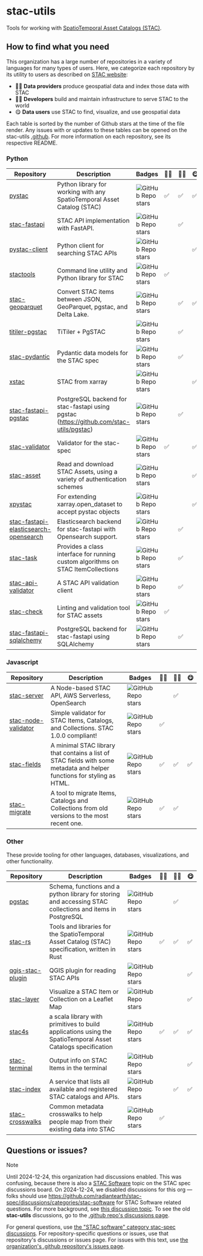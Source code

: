 # stac-utils

Tools for working with [SpatioTemporal Asset Catalogs (STAC)](https://stacspec.org/).

## How to find what you need

This organization has a large number of repositories in a variety of languages for many types of users.
Here, we categorize each repository by its utility to users as described on [STAC website](https://stacspec.org):

- 👩‍🍳 **Data providers** produce geospatial data and index those data with STAC
- 💁‍♂️ **Developers** build and maintain infrastructure to serve STAC to the world
- 😋 **Data users** use STAC to find, visualize, and use geospatial data

Each table is sorted by the number of Github stars at the time of the file render.
Any issues with or updates to these tables can be opened on the stac-utils [.github](https://github.com/stac-utils/.github).
For more information on each repository, see its respective README.

### Python

| Repository | Description | Badges | 👩‍🍳 |💁‍♂️ | 😋️ |
| -- | -- | -- | -- | -- | -- |
| [pystac](https://github.com/stac-utils/pystac) | Python library for working with any SpatioTemporal Asset Catalog (STAC) | ![GitHub Repo stars](https://img.shields.io/github/stars/stac-utils/pystac?style=flat-square) | ✅ | ✅ | ✅ |
| [stac-fastapi](https://github.com/stac-utils/stac-fastapi) | STAC API implementation with FastAPI.  | ![GitHub Repo stars](https://img.shields.io/github/stars/stac-utils/stac-fastapi?style=flat-square) |  | ✅ |  |
| [pystac-client](https://github.com/stac-utils/pystac-client) | Python client for searching STAC APIs | ![GitHub Repo stars](https://img.shields.io/github/stars/stac-utils/pystac-client?style=flat-square) |  |  | ✅ |
| [stactools](https://github.com/stac-utils/stactools) | Command line utility and Python library for STAC | ![GitHub Repo stars](https://img.shields.io/github/stars/stac-utils/stactools?style=flat-square) | ✅ |  |  |
| [stac-geoparquet](https://github.com/stac-utils/stac-geoparquet) | Convert STAC items between JSON, GeoParquet, pgstac, and Delta Lake. | ![GitHub Repo stars](https://img.shields.io/github/stars/stac-utils/stac-geoparquet?style=flat-square) |  | ✅ | ✅ |
| [titiler-pgstac](https://github.com/stac-utils/titiler-pgstac) | TiTiler + PgSTAC | ![GitHub Repo stars](https://img.shields.io/github/stars/stac-utils/titiler-pgstac?style=flat-square) |  | ✅ |  |
| [stac-pydantic](https://github.com/stac-utils/stac-pydantic) | Pydantic data models for the STAC spec | ![GitHub Repo stars](https://img.shields.io/github/stars/stac-utils/stac-pydantic?style=flat-square) |  | ✅ |  |
| [xstac](https://github.com/stac-utils/xstac) | STAC from xarray | ![GitHub Repo stars](https://img.shields.io/github/stars/stac-utils/xstac?style=flat-square) |  |  | ✅ |
| [stac-fastapi-pgstac](https://github.com/stac-utils/stac-fastapi-pgstac) | PostgreSQL backend for stac-fastapi using pgstac (https://github.com/stac-utils/pgstac) | ![GitHub Repo stars](https://img.shields.io/github/stars/stac-utils/stac-fastapi-pgstac?style=flat-square) |  | ✅ |  |
| [stac-validator](https://github.com/stac-utils/stac-validator) | Validator for the stac-spec | ![GitHub Repo stars](https://img.shields.io/github/stars/stac-utils/stac-validator?style=flat-square) | ✅ |  | ✅ |
| [stac-asset](https://github.com/stac-utils/stac-asset) | Read and download STAC Assets, using a variety of authentication schemes | ![GitHub Repo stars](https://img.shields.io/github/stars/stac-utils/stac-asset?style=flat-square) |  |  | ✅ |
| [xpystac](https://github.com/stac-utils/xpystac) | For extending xarray.open_dataset to accept pystac objects | ![GitHub Repo stars](https://img.shields.io/github/stars/stac-utils/xpystac?style=flat-square) |  |  | ✅ |
| [stac-fastapi-elasticsearch-opensearch](https://github.com/stac-utils/stac-fastapi-elasticsearch-opensearch) | Elasticsearch backend for stac-fastapi with Opensearch support. | ![GitHub Repo stars](https://img.shields.io/github/stars/stac-utils/stac-fastapi-elasticsearch-opensearch?style=flat-square) |  | ✅ |  |
| [stac-task](https://github.com/stac-utils/stac-task) | Provides a class interface for running custom algorithms on STAC ItemCollections | ![GitHub Repo stars](https://img.shields.io/github/stars/stac-utils/stac-task?style=flat-square) |  | ✅ |  |
| [stac-api-validator](https://github.com/stac-utils/stac-api-validator) | A STAC API validation client | ![GitHub Repo stars](https://img.shields.io/github/stars/stac-utils/stac-api-validator?style=flat-square) |  | ✅ |  |
| [stac-check](https://github.com/stac-utils/stac-check) | Linting and validation tool for STAC assets | ![GitHub Repo stars](https://img.shields.io/github/stars/stac-utils/stac-check?style=flat-square) | ✅ |  |  |
| [stac-fastapi-sqlalchemy](https://github.com/stac-utils/stac-fastapi-sqlalchemy) | PostgreSQL backend for stac-fastapi using SQLAlchemy | ![GitHub Repo stars](https://img.shields.io/github/stars/stac-utils/stac-fastapi-sqlalchemy?style=flat-square) |  | ✅ |  |

### Javascript

| Repository | Description | Badges | 👩‍🍳 |💁‍♂️ | 😋️ |
| -- | -- | -- | -- | -- | -- |
| [stac-server](https://github.com/stac-utils/stac-server) | A Node-based STAC API, AWS Serverless, OpenSearch | ![GitHub Repo stars](https://img.shields.io/github/stars/stac-utils/stac-server?style=flat-square) |  | ✅ |  |
| [stac-node-validator](https://github.com/stac-utils/stac-node-validator) | Simple validator for STAC Items, Catalogs, and Collections. STAC 1.0.0 compliant! | ![GitHub Repo stars](https://img.shields.io/github/stars/stac-utils/stac-node-validator?style=flat-square) | ✅ |  |  |
| [stac-fields](https://github.com/stac-utils/stac-fields) | A minimal STAC library that contains a list of STAC fields with some metadata and helper functions for styling as HTML. | ![GitHub Repo stars](https://img.shields.io/github/stars/stac-utils/stac-fields?style=flat-square) | ✅ | ✅ | ✅ |
| [stac-migrate](https://github.com/stac-utils/stac-migrate) | A tool to migrate Items, Catalogs and Collections from old versions to the most recent one. | ![GitHub Repo stars](https://img.shields.io/github/stars/stac-utils/stac-migrate?style=flat-square) | ✅ | ✅ |  |

### Other

These provide tooling for other languages, databases, visualizations, and other functionality.

| Repository | Description | Badges | 👩‍🍳 |💁‍♂️ | 😋️ |
| -- | -- | -- | -- | -- | -- |
| [pgstac](https://github.com/stac-utils/pgstac) | Schema, functions and a python library for storing and accessing STAC collections and items in PostgreSQL | ![GitHub Repo stars](https://img.shields.io/github/stars/stac-utils/pgstac?style=flat-square) |  | ✅ |  |
| [stac-rs](https://github.com/stac-utils/stac-rs) | Tools and libraries for the SpatioTemporal Asset Catalog (STAC) specification, written in Rust | ![GitHub Repo stars](https://img.shields.io/github/stars/stac-utils/stac-rs?style=flat-square) | ✅ | ✅ | ✅ |
| [qgis-stac-plugin](https://github.com/stac-utils/qgis-stac-plugin) | QGIS plugin for reading STAC APIs | ![GitHub Repo stars](https://img.shields.io/github/stars/stac-utils/qgis-stac-plugin?style=flat-square) |  |  | ✅ |
| [stac-layer](https://github.com/stac-utils/stac-layer) | Visualize a STAC Item or Collection on a Leaflet Map | ![GitHub Repo stars](https://img.shields.io/github/stars/stac-utils/stac-layer?style=flat-square) |  |  | ✅ |
| [stac4s](https://github.com/stac-utils/stac4s) | a scala library with primitives to build applications using the SpatioTemporal Asset Catalogs specification | ![GitHub Repo stars](https://img.shields.io/github/stars/stac-utils/stac4s?style=flat-square) | ✅ | ✅ | ✅ |
| [stac-terminal](https://github.com/stac-utils/stac-terminal) | Output info on STAC Items in the terminal | ![GitHub Repo stars](https://img.shields.io/github/stars/stac-utils/stac-terminal?style=flat-square) |  |  | ✅ |
| [stac-index](https://github.com/stac-utils/stac-index) | A service that lists all available and registered STAC catalogs and APIs. | ![GitHub Repo stars](https://img.shields.io/github/stars/stac-utils/stac-index?style=flat-square) |  | ✅ | ✅ |
| [stac-crosswalks](https://github.com/stac-utils/stac-crosswalks) | Common metadata crosswalks to help people map from their existing data into STAC | ![GitHub Repo stars](https://img.shields.io/github/stars/stac-utils/stac-crosswalks?style=flat-square) | ✅ |  |  |

## Questions or issues?

> [!NOTE]
> Until 2024-12-24, this organization had discussions enabled.
> This was confusing, because there is also a [STAC Software](https://github.com/radiantearth/stac-spec/discussions/categories/stac-software) topic on the STAC spec discussions board.
> On 2024-12-24, we disabled discussions for this org — folks should use https://github.com/radiantearth/stac-spec/discussions/categories/stac-software for STAC Software related questions.
> For more background, see [this discussion topic](https://github.com/radiantearth/stac-spec/discussions/1326).
> To see the old **stac-utils** discussions, go to the [.github repo's discussions page](https://github.com/stac-utils/.github/discussions).

For general questions, use [the "STAC software" category stac-spec discussions](https://github.com/radiantearth/stac-spec/discussions).
For repository-specific questions or issues, use that repository's discussions or issues page.
For issues with this text, use [the organization's .github repository's issues page](https://github.com/stac-utils/.github/issues).